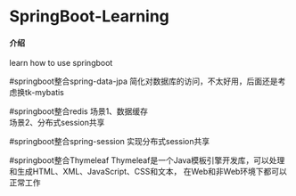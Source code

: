 # SpringBoot-Learning

#### 介绍
learn how to use springboot

#springboot整合spring-data-jpa
简化对数据库的访问，不太好用，后面还是考虑换tk-mybatis

#springboot整合redis
场景1、数据缓存<br/>
场景2、分布式session共享

#springboot整合spring-session
实现分布式session共享

#springboot整合Thymeleaf
Thymeleaf是一个Java模板引擎开发库，可以处理和生成HTML、XML、JavaScript、CSS和文本，
在Web和非Web环境下都可以正常工作
